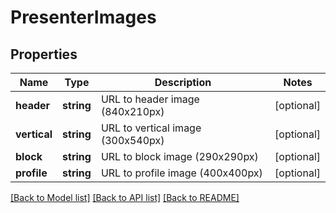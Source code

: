 # PresenterImages

## Properties
Name | Type | Description | Notes
------------ | ------------- | ------------- | -------------
**header** | **string** | URL to header image (840x210px) | [optional] 
**vertical** | **string** | URL to vertical image (300x540px) | [optional] 
**block** | **string** | URL to block image (290x290px) | [optional] 
**profile** | **string** | URL to profile image (400x400px) | [optional] 

[[Back to Model list]](../README.md#documentation-for-models) [[Back to API list]](../README.md#documentation-for-api-endpoints) [[Back to README]](../README.md)


